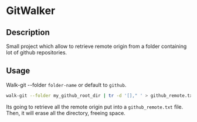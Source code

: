 # GitWalker

## Description

Small project which allow to retrieve remote origin from a
folder containing lot of github repositories.

## Usage

Walk-git --folder `folder-name` or default to `github`.

```bash
walk-git --folder my_github_root_dir | tr -d '[]," ' > github_remote.txt
```

Its going to retrieve all the remote origin put into a `github_remote.txt` file.
Then, it will erase all the directory, freeing space.
